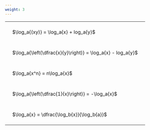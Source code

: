 ```yaml
---
weight: 3
---
```


<style type="text/css">
#T_4e4ad th.col_heading {
  text-align: left;
  font-size: 1em;
}
#T_4e4ad td {
  text-align: left;
  font-size: 1em;
  padding: 1.5em;
}
</style>
<table id="T_4e4ad">
  <thead>
  </thead>
  <tbody>
    <tr>
      <td id="T_4e4ad_row0_col0" class="data row0 col0" >$\log_a{(xy)} = \log_a{x} + log_a{y}$</td>
    </tr>
    <tr>
      <td id="T_4e4ad_row1_col0" class="data row1 col0" >$\log_a{\left(\dfrac{x}{y}\right)} = \log_a{x} - log_a{y}$</td>
    </tr>
    <tr>
      <td id="T_4e4ad_row2_col0" class="data row2 col0" >$\log_a{x^n} = n\log_a{x}$</td>
    </tr>
    <tr>
      <td id="T_4e4ad_row3_col0" class="data row3 col0" >$\log_a{\left(\dfrac{1}{x}\right)} = -\log_a{x}$</td>
    </tr>
    <tr>
      <td id="T_4e4ad_row4_col0" class="data row4 col0" >$\log_a{x} = \dfrac{\log_b{x}}{\log_b{a}}$</td>
    </tr>
  </tbody>
</table>
